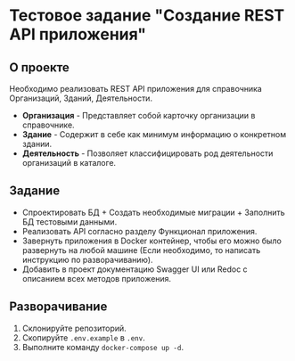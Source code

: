 # Тестовое задание "Создание REST API приложения"

## О проекте
Необходимо реализовать REST API приложения для справочника Организаций, Зданий, Деятельности.

- **Организация** - Представляет собой карточку организации в справочнике.
- **Здание** - Содержит в себе как минимум информацию о конкретном здании.
- **Деятельность** - Позволяет классифицировать род деятельности организаций в каталоге.

## Задание
-	Спроектировать БД + Создать необходимые миграции + Заполнить БД тестовыми данными.
-	Реализовать API согласно разделу Функционал приложения.
-	Завернуть приложения в Docker контейнер, чтобы его можно было развернуть на любой машине (Если необходимо, то написать инструкцию по разворачиванию).
-	Добавить в проект документацию Swagger UI или Redoc с описанием всех методов приложения.

## Разворачивание
1. Склонируйте репозиторий.
2. Скопируйте `.env.example` в `.env`.
3. Выполните команду `docker-compose up -d`.
